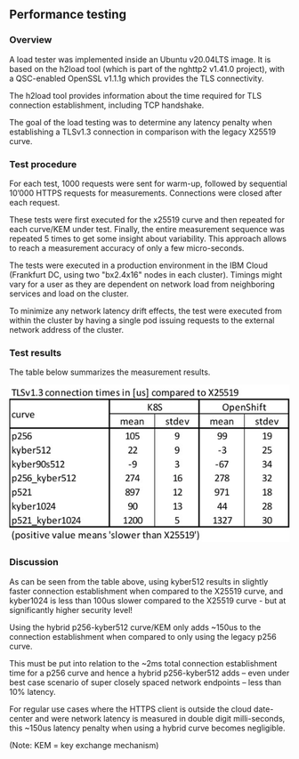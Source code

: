 ## Performance testing

### Overview
A load tester was implemented inside an Ubuntu v20.04LTS image. 
It is based on the h2load tool (which is part of the nghttp2 v1.41.0 project), 
with a QSC-enabled OpenSSL v1.1.1g which provides the TLS connectivity. 

The h2load tool provides information about the time required for TLS connection establishment, including TCP handshake. 

The goal of the load testing was to determine any latency penalty when establishing a TLSv1.3 
connection in comparison with the legacy X25519 curve. 

### Test procedure
For each test, 1000 requests were sent for warm-up, 
followed by sequential 10’000 HTTPS requests for measurements. 
Connections were closed after each request. 

These tests were first executed for the x25519 curve and then repeated for each curve/KEM under test. 
Finally, the entire measurement sequence was repeated 5 times to get some insight about variability. 
This approach allows to reach a measurement accuracy of only a few micro-seconds. 

The tests were executed in a production environment in the IBM Cloud (Frankfurt DC, using two "bx2.4x16" nodes in each cluster). Timings might vary for a user as they are dependent on network load from neighboring services and load on the cluster. 

To minimize any network latency drift effects, the test were executed from within the cluster by having a single pod issuing requests to the external network address of the cluster. 

### Test results
The table below summarizes the measurement results.

![Test_Results](../images/TestResults.jpg?raw=true)

### Discussion
As can be seen from the table above, using kyber512 results in 
slightly faster connection establishment when compared to the X25519 curve, 
and kyber1024 is less than 100us slower compared to the X25519 
curve - but at significantly higher security level! 

Using the hybrid p256-kyber512 
curve/KEM only adds ~150us to the connection establishment when compared to only using the 
legacy p256 curve. 

This must be put into relation to the ~2ms total connection establishment time 
for a p256 curve and hence a hybrid p256-kyber512 adds – even under best case 
scenario of super closely spaced network endpoints – less than 10% latency. 

For regular use cases where the HTTPS client is outside the cloud date-center 
and were network latency is measured in double digit milli-seconds, this ~150us 
latency penalty when using a hybrid curve becomes negligible.

(Note: KEM = key exchange mechanism)
